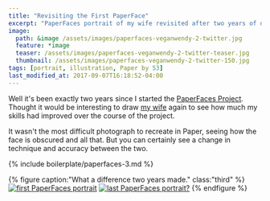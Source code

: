 ```yaml
---
title: "Revisiting the First PaperFace"
excerpt: "PaperFaces portrait of my wife revisited after two years of drawing with Paper."
image: 
  path: &image /assets/images/paperfaces-veganwendy-2-twitter.jpg 
  feature: *image
  teaser: /assets/images/paperfaces-veganwendy-2-twitter-teaser.jpg
  thumbnail: /assets/images/paperfaces-veganwendy-2-twitter-150.jpg
tags: [portrait, illustration, Paper by 53]
last_modified_at: 2017-09-07T16:18:52-04:00
---
```


Well it's been exactly two years since I started the [PaperFaces Project](/paperfaces/). Thought it would be interesting to draw [my wife](https://twitter.com/veganwendy) again to see how much my skills had improved over the course of the project.

It wasn't the most difficult photograph to recreate in Paper, seeing how the face is obscured and all that. But you can certainly see a change in technique and accuracy between the two.

{% include boilerplate/paperfaces-3.md %}

{% figure caption:"What a difference two years made." class:"third" %}
[![first PaperFaces portrait](/assets/images/paperfaces-veganwendy-twitter-600.jpg)](/assets/images/paperfaces-veganwendy-twitter.jpg) [![last PaperFaces portrait?](/assets/images/paperfaces-veganwendy-2-twitter-600.jpg)](/assets/images/paperfaces-veganwendy-2-twitter.jpg)
{% endfigure %}
